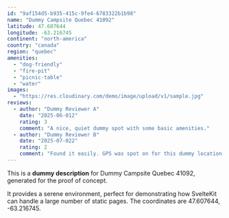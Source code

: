 ```yaml
---
id: "9af154d5-b935-415c-9fe4-6783322b1b98"
name: "Dummy Campsite Quebec 41092"
latitude: 47.607644
longitude: -63.216745
continent: "north-america"
country: "canada"
region: "quebec"
amenities:
  - "dog-friendly"
  - "fire-pit"
  - "picnic-table"
  - "water"
images:
  - "https://res.cloudinary.com/demo/image/upload/v1/sample.jpg"
reviews:
  - author: "Dummy Reviewer A"
    date: "2025-06-012"
    rating: 3
    comment: "A nice, quiet dummy spot with some basic amenities."
  - author: "Dummy Reviewer B"
    date: "2025-07-022"
    rating: 2
    comment: "Found it easily. GPS was spot on for this dummy location."
---
```


This is a **dummy description** for Dummy Campsite Quebec 41092, generated for the proof of concept.

It provides a serene environment, perfect for demonstrating how SvelteKit can handle a large number of static pages. The coordinates are 47.607644, -63.216745.
